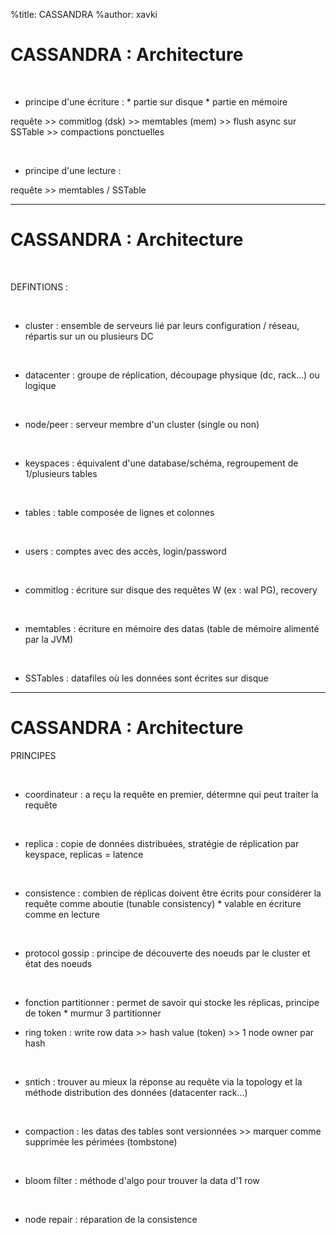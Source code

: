 %title: CASSANDRA
%author: xavki


# CASSANDRA : Architecture



<br>


* principe d'une écriture :
		* partie sur disque
		* partie en mémoire


requête >> commitlog (dsk) >> memtables (mem) >> flush async sur SSTable >> compactions ponctuelles

<br>


* principe d'une lecture :

requête >> memtables / SSTable


-----------------------------------------------------------------------------------


# CASSANDRA : Architecture

<br>


DEFINTIONS :

<br>


* cluster : ensemble de serveurs lié par leurs configuration / réseau, répartis sur un ou plusieurs DC

<br>


* datacenter : groupe de réplication, découpage physique (dc, rack...) ou logique

<br>


* node/peer : serveur membre d'un cluster (single ou non)

<br>


* keyspaces : équivalent d'une database/schéma, regroupement de 1/plusieurs tables

<br>


* tables : table composée de lignes et colonnes

<br>


* users : comptes avec des accès, login/password

<br>


* commitlog : écriture sur disque des requêtes W (ex : wal PG), recovery

<br>


* memtables : écriture en mémoire des datas (table de mémoire alimenté par la JVM)

<br>


* SSTables : datafiles où les données sont écrites sur disque


-----------------------------------------------------------------------------------


# CASSANDRA : Architecture


PRINCIPES

<br>


* coordinateur : a reçu la requête en premier, détermne qui peut traiter la requête

<br>


* replica : copie de données distribuées, stratégie de réplication par keyspace, replicas = latence

<br>


* consistence : combien de réplicas doivent être écrits pour considérer la requête comme aboutie (tunable consistency)
			* valable en écriture comme en lecture

<br>


* protocol gossip : principe de découverte des noeuds par le cluster et état des noeuds

<br>


* fonction partitionner : permet de savoir qui stocke les réplicas, principe de token
			* murmur 3 partitionner 

* ring token : write row data >> hash value (token) >> 1 node owner par hash

<br>


* sntich : trouver au mieux la réponse au requête via la topology et la méthode distribution des données (datacenter rack...)

<br>


* compaction : les datas des tables sont versionnées >> marquer comme supprimée les périmées (tombstone)

<br>


* bloom filter : méthode d'algo pour trouver la data d'1 row

<br>


* node repair : réparation de la consistence
